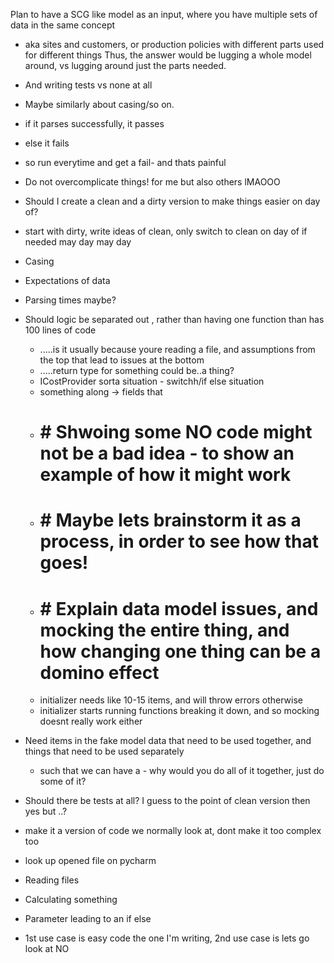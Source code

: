 Plan to have a SCG like model as an input, where you have multiple sets of data in the same concept 
- aka sites and customers, or production policies with different parts used for different things
Thus, the answer would be lugging a whole model around, vs lugging around just the parts needed.
- And writing tests vs none at all
- Maybe similarly about casing/so on.


- if it parses successfully, it passes
- else it fails
- so run everytime and get a fail- and thats painful

- Do not overcomplicate things! for me but also others lMAOOO
- Should I create a clean and a dirty version to make things easier on day of?
- start with dirty, write ideas of clean, only switch to clean on day of if needed may day may day
- Casing
- Expectations of data
- Parsing times maybe?
- Should logic be separated out , rather than having one function than has 100 lines of code
  - .....is it usually because youre reading a file, and assumptions from the top that lead to issues at the bottom
  - .....return type for something could be..a thing?
  - ICostProvider sorta situation - switchh/if else situation
  - something along -> fields that 
  - # # Shwoing some NO code might not be a bad idea - to show an example of how it might work
  - # # Maybe lets brainstorm it as a process, in order to see how that goes!
  - # # Explain data model issues, and mocking the entire thing, and how changing one thing can be a domino effect
  - initializer needs like 10-15 items, and will throw errors otherwise
  - initializer starts running functions breaking it down, and so mocking doesnt really work either
- Need items in the fake model data that need to be used together, and things that need to be used separately
  - such that we can have a - why would you do all of it together, just do some of it?
- Should there be tests at all? I guess to the point of clean version then yes but ..?

- make it a version of code we normally look at, dont make it too complex too
- look up opened file on pycharm
- Reading files
- Calculating something
- Parameter leading to an if else

- 1st use case is easy code the one I'm writing, 2nd use case is lets go look at NO 